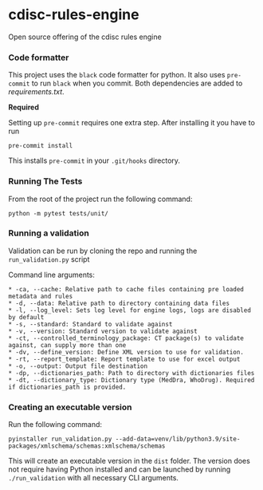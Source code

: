 # cdisc-rules-engine
Open source offering of the cdisc rules engine

### Code formatter
This project uses the `black` code formatter for python.
It also uses `pre-commit` to run `black` when you commit.
Both dependencies are added to *requirements.txt*.

**Required**

Setting up `pre-commit` requires one extra step. After installing it you have to run 

`pre-commit install`

This installs `pre-commit` in your `.git/hooks` directory.

### Running The Tests
From the root of the project run the following command:

`python -m pytest tests/unit/`
### Running a validation

Validation can be run by cloning the repo and running the `run_validation.py` script

Command line arguments:

```
* -ca, --cache: Relative path to cache files containing pre loaded metadata and rules
* -d, --data: Relative path to directory containing data files
* -l, --log_level: Sets log level for engine logs, logs are disabled by default
* -s, --standard: Standard to validate against
* -v, --version: Standard version to validate against
* -ct, --controlled_terminology_package: CT package(s) to validate against, can supply more than one
* -dv, --define_version: Define XML version to use for validation.
* -rt, --report_template: Report template to use for excel output
* -o, --output: Output file destination
* -dp, --dictionaries_path: Path to directory with dictionaries files
* -dt, --dictionary_type: Dictionary type (MedDra, WhoDrug). Required if dictionaries_path is provided.
```

### Creating an executable version
Run the following command:

`pyinstaller run_validation.py --add-data=venv/lib/python3.9/site-packages/xmlschema/schemas:xmlschema/schemas`

This will create an executable version in the `dist` folder. The version does not require having Python installed and
can be launched by running `./run_validation` with all necessary CLI arguments.
